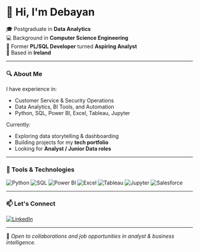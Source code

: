 
<!--
**deba033/deba033** is a ✨ _special_ ✨ repository because its `README.md` (this file) appears on your GitHub profile.

Here are some ideas to get you started:

- 🔭 I’m currently working on ...
- 🌱 I’m currently learning ...
- 👯 I’m looking to collaborate on ...
- 🤔 I’m looking for help with ...
- 💬 Ask me about ...
- 📫 How to reach me: ...
- 😄 Pronouns: ...
- ⚡ Fun fact: ...
-->

# 👋 Hi, I'm Debayan

🎓 Postgraduate in **Data Analytics**  
💻 Background in **Computer Science Engineering**  
🔁 Former **PL/SQL Developer** turned **Aspiring Analyst**  
📍 Based in **Ireland**

---

### 🔍 About Me

I have experience in:
- Customer Service & Security Operations
- Data Analytics, BI Tools, and Automation
- Python, SQL, Power BI, Excel, Tableau, Jupyter

Currently:
- Exploring data storytelling & dashboarding
- Building projects for my **tech portfolio**
- Looking for **Analyst / Junior Data roles**

---

### 🧰 Tools & Technologies
![Python](https://img.shields.io/badge/-Python-3776AB?logo=python&logoColor=white&style=flat-square)
![SQL](https://img.shields.io/badge/-SQL-4479A1?logo=postgresql&logoColor=white&style=flat-square)
![Power BI](https://img.shields.io/badge/-Power%20BI-F2C811?logo=powerbi&logoColor=black&style=flat-square)
![Excel](https://img.shields.io/badge/-Excel-217346?logo=microsoft-excel&logoColor=white&style=flat-square)
![Tableau](https://img.shields.io/badge/-Tableau-E97627?logo=tableau&logoColor=white&style=flat-square)
![Jupyter](https://img.shields.io/badge/-Jupyter-F37626?logo=jupyter&logoColor=white&style=flat-square)
![Salesforce](https://img.shields.io/badge/-Salesforce-00A1E0?logo=salesforce&logoColor=white&style=flat-square)

---

### 📫 Let's Connect

[![LinkedIn](https://img.shields.io/badge/-LinkedIn-0077B5?logo=linkedin&logoColor=white&style=flat-square)](https://www.linkedin.com/in/debayanb93/)

---

📌 *Open to collaborations and job opportunities in analyst & business intelligence.*
